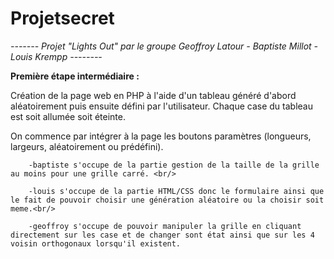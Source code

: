 # Projetsecret

<i> -------  Projet "Lights Out" par le groupe Geoffroy Latour - Baptiste Millot - Louis Krempp --------</i>
 
 <b>Première étape intermédiaire :</b>
 
 Création de la page web en PHP à l'aide d'un tableau généré d'abord aléatoirement puis ensuite défini par l'utilisateur.
 Chaque case du tableau est soit allumée soit éteinte.
 
 On commence par intégrer à la page les boutons paramètres (longueurs, largeurs, aléatoirement ou prédéfini).
 
        -baptiste s'occupe de la partie gestion de la taille de la grille au moins pour une grille carré. <br/>
 
        -louis s'occupe de la partie HTML/CSS donc le formulaire ainsi que le fait de pouvoir choisir une génération aléatoire ou la choisir soit meme.<br/>

        -geoffroy s'occupe de pouvoir manipuler la grille en cliquant directement sur les case et de changer sont état ainsi que sur les 4 voisin orthogonaux lorsqu'il existent.
